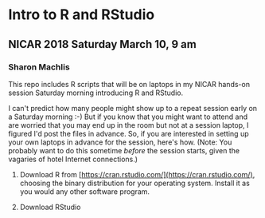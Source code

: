 # Intro to R and RStudio
## NICAR 2018 Saturday March 10, 9 am
### Sharon Machlis

This repo includes R scripts that will be on laptops in my NICAR hands-on session Saturday morning introducing R and RStudio.

I can't predict how many people might show up to a repeat session early on a Saturday morning :-) But if you know that you might want to attend and are worried that you may end up in the room but not at a session laptop, I figured I'd post the files in advance. So, if you are interested in setting up your own laptops in advance for the session, here's how. (Note: You probably want to do this sometime _before_ the session starts, given the vagaries of hotel Internet connections.)

1. Download R from [https://cran.rstudio.com/](https://cran.rstudio.com/), choosing the binary distribution for your operating system. Install it as you would any other software program.

2. Download RStudio



